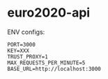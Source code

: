 # euro2020-api

ENV configs:

```
PORT=3000
KEY=XXX
TRUST_PROXY=1
MAX_REQUESTS_PER_MINUTE=5
BASE_URL=http://localhost:3000
```
